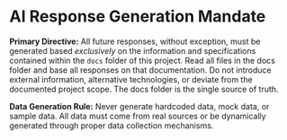 # AI Response Generation Mandate

**Primary Directive:** All future responses, without exception, must be generated based *exclusively* on the information and specifications contained within the `docs` folder of this project. Read all files in the docs folder and base all responses on that documentation. Do not introduce external information, alternative technologies, or deviate from the documented project scope. The docs folder is the single source of truth.

**Data Generation Rule:** Never generate hardcoded data, mock data, or sample data. All data must come from real sources or be dynamically generated through proper data collection mechanisms.
